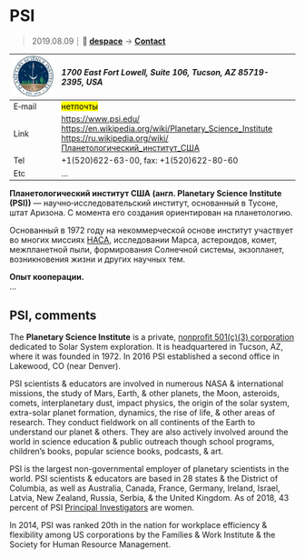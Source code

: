 # PSI
> 2019.08.09 ┊ **🚀 [despace](index.md)** → **[Contact](contact.md)**

|[![](f/contact/p/psi_logo1_thumb.jpg)](f/contact/p/psi_logo1.png)|*1700 East Fort Lowell, Suite 106, Tucson, AZ 85719-2395, USA*|
|:--|:--|
|E‑mail| <mark>нетпочты</mark> |
|Link| <https://www.psi.edu/><br> <https://en.wikipedia.org/wiki/Planetary_Science_Institute><br> <https://ru.wikipedia.org/wiki/Планетологический_институт_США> |
|Tel| +1(520)622-63-00, fax: +1(520)622-80-60 |
|Etc| … |

**Планетологический институт США (англ. Planetary Science Institute (PSI))** — научно‑исследовательский институт, основанный в Тусоне, штат Аризона. C момента его создания ориентирован на планетологию.

Основанный в 1972 году на некоммерческой основе институт участвует во многих миссиях [НАСА](zz_nasa.md), исследовании Марса, астероидов, комет, межпланетной пыли, формирования Солнечной системы, экзопланет, возникновения жизни и других научных тем.

**Опыт кооперации.**  
…


<p style="page-break-after:always"> </p>

## PSI, comments

The **Planetary Science Institute** is a private, [nonprofit 501(c)(3) corporation](nonprof_org.md) dedicated to Solar System exploration. It is headquartered in Tucson, AZ, where it was founded in 1972. In 2016 PSI established a second office in Lakewood, CO (near Denver).

PSI scientists & educators are involved in numerous NASA & international missions, the study of Mars, Earth, & other planets, the Moon, asteroids, comets, interplanetary dust, impact physics, the origin of the solar system, extra-solar planet formation, dynamics, the rise of life, & other areas of research. They conduct fieldwork on all continents of the Earth to understand our planet & others. They are also actively involved around the world in science education & public outreach though school programs, children’s books, popular science books, podcasts, & art.

PSI is the largest non-governmental employer of planetary scientists in the world.  PSI scientists & educators are based in 28 states & the District of Columbia, as well as Australia, Canada, France, Germany, Ireland, Israel, Latvia, New Zealand, Russia, Serbia, & the United Kingdom. As of 2018, 43 percent of PSI [Principal Investigators](principal_investigator.md) are women.

In 2014, PSI was ranked 20th in the nation for workplace efficiency & flexibility among US corporations by the Families & Work Institute & the Society for Human Resource Management.
